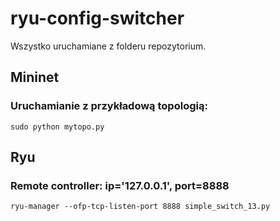 # ryu-config-switcher


Wszystko uruchamiane z folderu repozytorium.


## Mininet

### Uruchamianie z przykładową topologią:


`sudo python mytopo.py`


## Ryu

### Remote controller: ip='127.0.0.1', port=8888


`ryu-manager --ofp-tcp-listen-port 8888 simple_switch_13.py`

